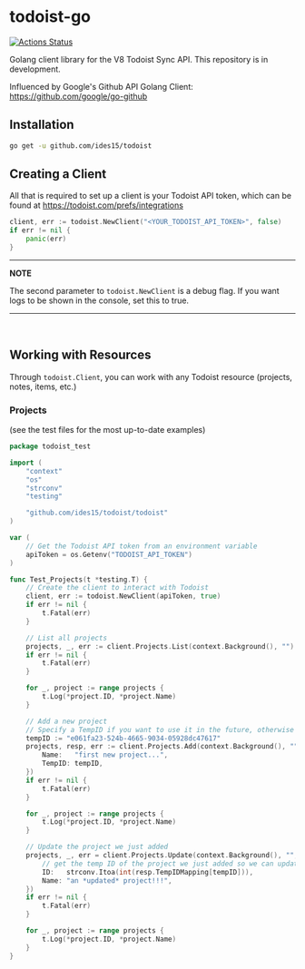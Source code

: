# todoist-go

[![Actions Status](https://github.com/ides15/todoist/workflows/Go/badge.svg)](https://github.com/ides15/todoist/actions)

Golang client library for the V8 Todoist Sync API. This repository is in development.

Influenced by Google's Github API Golang Client: https://github.com/google/go-github

## Installation

```sh
go get -u github.com/ides15/todoist
```

## Creating a Client

All that is required to set up a client is your Todoist API token, which can be found at https://todoist.com/prefs/integrations

```go
client, err := todoist.NewClient("<YOUR_TODOIST_API_TOKEN>", false)
if err != nil {
    panic(err)
}
```

---

**NOTE**

The second parameter to `todoist.NewClient` is a debug flag. If you want logs to be shown in the console, set this to true.

---

<br/>

## Working with Resources

Through `todoist.Client`, you can work with any Todoist resource (projects, notes, items, etc.)

### Projects

(see the test files for the most up-to-date examples)

```go
package todoist_test

import (
	"context"
	"os"
	"strconv"
	"testing"

	"github.com/ides15/todoist/todoist"
)

var (
	// Get the Todoist API token from an environment variable
	apiToken = os.Getenv("TODOIST_API_TOKEN")
)

func Test_Projects(t *testing.T) {
	// Create the client to interact with Todoist
	client, err := todoist.NewClient(apiToken, true)
	if err != nil {
		t.Fatal(err)
	}

	// List all projects
	projects, _, err := client.Projects.List(context.Background(), "")
	if err != nil {
		t.Fatal(err)
	}

	for _, project := range projects {
		t.Log(*project.ID, *project.Name)
	}

	// Add a new project
	// Specify a TempID if you want to use it in the future, otherwise it will create one for you
	tempID := "e061fa23-524b-4665-9034-05928dc47617"
	projects, resp, err := client.Projects.Add(context.Background(), "", &todoist.AddProject{
		Name:   "first new project...",
		TempID: tempID,
	})
	if err != nil {
		t.Fatal(err)
	}

	for _, project := range projects {
		t.Log(*project.ID, *project.Name)
	}

	// Update the project we just added
	projects, _, err = client.Projects.Update(context.Background(), "", &todoist.UpdateProject{
		// get the temp ID of the project we just added so we can update the title
		ID:   strconv.Itoa(int(resp.TempIDMapping[tempID])),
		Name: "an *updated* project!!!",
	})
	if err != nil {
		t.Fatal(err)
	}

	for _, project := range projects {
		t.Log(*project.ID, *project.Name)
	}
}
```
